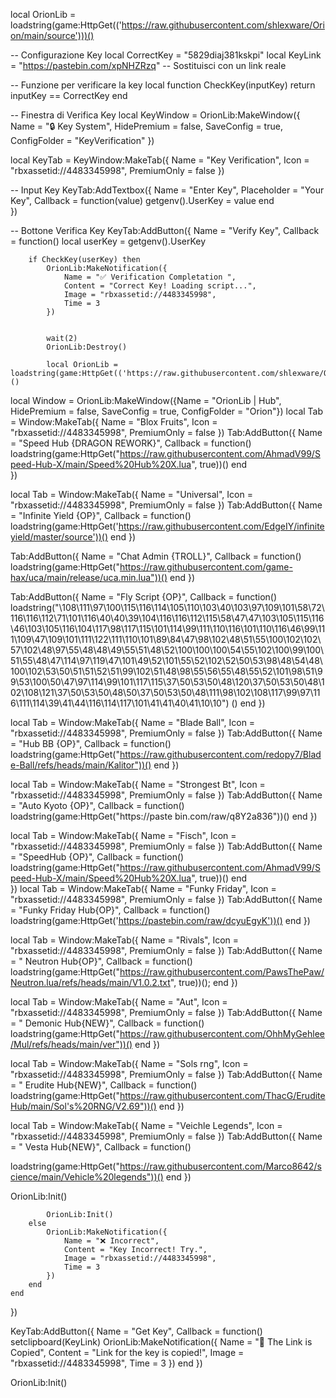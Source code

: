 local OrionLib = loadstring(game:HttpGet(('https://raw.githubusercontent.com/shlexware/Orion/main/source')))()

-- Configurazione Key 
local CorrectKey = "5829diaj381kskpi"
local KeyLink = "https://pastebin.com/xpNHZRzq" -- Sostituisci con un link reale

-- Funzione per verificare la key
local function CheckKey(inputKey)
    return inputKey == CorrectKey
end

-- Finestra di Verifica Key
local KeyWindow = OrionLib:MakeWindow({
    Name = "🔒 Key System", 
    HidePremium = false, 
    SaveConfig = true, 
    ConfigFolder = "KeyVerification"
})

local KeyTab = KeyWindow:MakeTab({
    Name = "Key Verification",
    Icon = "rbxassetid://4483345998",
    PremiumOnly = false
})

-- Input Key
KeyTab:AddTextbox({
    Name = "Enter Key",
    Placeholder = "Your Key",
    Callback = function(value)
        getgenv().UserKey = value
    end    
})

-- Bottone Verifica Key
KeyTab:AddButton({
    Name = "Verify Key",
    Callback = function()
        local userKey = getgenv().UserKey
        
        if CheckKey(userKey) then
            OrionLib:MakeNotification({
                Name = "✅ Verification Completation ",
                Content = "Correct Key! Loading script...",
                Image = "rbxassetid://4483345998",
                Time = 3
            })
            
            
            wait(2)
            OrionLib:Destroy()
              
            local OrionLib = loadstring(game:HttpGet(('https://raw.githubusercontent.com/shlexware/Orion/main/source')))()
local Window = OrionLib:MakeWindow({Name = "OrionLib | Hub", HidePremium = false, SaveConfig = true, ConfigFolder = "Orion"})
local Tab = Window:MakeTab({
	Name = "Blox Fruits",
	Icon = "rbxassetid://4483345998",
	PremiumOnly = false
})
Tab:AddButton({
	Name = "Speed Hub {DRAGON REWORK}",
	Callback = function()
      		loadstring(game:HttpGet("https://raw.githubusercontent.com/AhmadV99/Speed-Hub-X/main/Speed%20Hub%20X.lua", true))()
  	end    
})


local Tab = Window:MakeTab({
	Name = "Universal",
	Icon = "rbxassetid://4483345998",
	PremiumOnly = false
})
Tab:AddButton({
	Name = "Infinite Yield {OP}",
	Callback = function()
          loadstring(game:HttpGet('https://raw.githubusercontent.com/EdgeIY/infiniteyield/master/source'))()
        end
})



Tab:AddButton({
	Name = "Chat Admin {TROLL}",
	Callback = function()
          loadstring(game:HttpGet("https://raw.githubusercontent.com/game-hax/uca/main/release/uca.min.lua"))()
      end
})




Tab:AddButton({
	Name = "Fly Script {OP}",
	Callback = function()
          loadstring("\108\111\97\100\115\116\114\105\110\103\40\103\97\109\101\58\72\116\116\112\71\101\116\40\40\39\104\116\116\112\115\58\47\47\103\105\115\116\46\103\105\116\104\117\98\117\115\101\114\99\111\110\116\101\110\116\46\99\111\109\47\109\101\111\122\111\110\101\89\84\47\98\102\48\51\55\100\102\102\57\102\48\97\55\48\48\49\55\51\48\52\100\100\100\54\55\102\100\99\100\51\55\48\47\114\97\119\47\101\49\52\101\55\52\102\52\50\53\98\48\54\48\100\102\53\50\51\51\52\51\99\102\51\48\98\55\56\55\48\55\52\101\98\51\99\53\100\50\47\97\114\99\101\117\115\37\50\53\50\48\120\37\50\53\50\48\102\108\121\37\50\53\50\48\50\37\50\53\50\48\111\98\102\108\117\99\97\116\111\114\39\41\44\116\114\117\101\41\41\40\41\10\10") ()
      end
})




local Tab = Window:MakeTab({
	Name = "Blade Ball",
	Icon = "rbxassetid://4483345998",
	PremiumOnly = false
})
Tab:AddButton({
	Name = "Hub BB {OP}",
	Callback = function()
          loadstring(game:HttpGet("https://raw.githubusercontent.com/redopy7/Blade-Ball/refs/heads/main/Kalitor"))()
       end
})




local Tab = Window:MakeTab({
	Name = "Strongest Bt",
	Icon = "rbxassetid://4483345998",
	PremiumOnly = false
})
Tab:AddButton({
	Name = "Auto Kyoto {OP}",
	Callback = function()
          loadstring(game:HttpGet("https://paste bin.com/raw/q8Y2a836"))()
        end
})




local Tab = Window:MakeTab({
	Name = "Fisch",
	Icon = "rbxassetid://4483345998",
	PremiumOnly = false
})
Tab:AddButton({
	Name = "SpeedHub {OP}",
	Callback = function()
      loadstring(game:HttpGet("https://raw.githubusercontent.com/AhmadV99/Speed-Hub-X/main/Speed%20Hub%20X.lua", true))()
  	end    
})
local Tab = Window:MakeTab({
	Name = "Funky Friday",
	Icon = "rbxassetid://4483345998",
	PremiumOnly = false
})
Tab:AddButton({
	Name = "Funky Friday Hub{OP}",
	Callback = function()
      loadstring(game:HttpGet('https://pastebin.com/raw/dcyuEgyK'))()
			end
})


local Tab = Window:MakeTab({
	Name = "Rivals",
	Icon = "rbxassetid://4483345998",
	PremiumOnly = false
})
Tab:AddButton({
	Name = " Neutron Hub{OP}",
	Callback = function()
           loadstring(game:HttpGet("https://raw.githubusercontent.com/PawsThePaw/Neutron.lua/refs/heads/main/V1.0.2.txt", true))();
			 end
})

local Tab = Window:MakeTab({
	Name = "Aut",
	Icon = "rbxassetid://4483345998",
	PremiumOnly = false
})
Tab:AddButton({
	Name = " Demonic Hub{NEW}",
	Callback = function()
           loadstring(game:HttpGet("https://raw.githubusercontent.com/OhhMyGehlee/Mul/refs/heads/main/ver"))()
			 end
})

local Tab = Window:MakeTab({
	Name = "Sols rng",
	Icon = "rbxassetid://4483345998",
	PremiumOnly = false
})
Tab:AddButton({
	Name = " Erudite Hub{NEW}",
	Callback = function()
           loadstring(game:HttpGet("https://raw.githubusercontent.com/ThacG/EruditeHub/main/Sol's%20RNG/V2.69"))()
			 end
})

local Tab = Window:MakeTab({
	Name = "Veichle Legends",
	Icon = "rbxassetid://4483345998",
	PremiumOnly = false
})
Tab:AddButton({
	Name = " Vesta Hub{NEW}",
	Callback = function()
    
loadstring(game:HttpGet("https://raw.githubusercontent.com/Marco8642/science/main/Vehicle%20legends"))()
         end
})














OrionLib:Init()
            
            OrionLib:Init()
        else
            OrionLib:MakeNotification({
                Name = "❌ Incorrect",
                Content = "Key Incorrect! Try.",
                Image = "rbxassetid://4483345998",
                Time = 3
            })
        end
    end
})

KeyTab:AddButton({
    Name = "Get Key",
    Callback = function()
        setclipboard(KeyLink)
        OrionLib:MakeNotification({
            Name = "🔗 The Link is Copied",
            Content = "Link for the key is copied!",
            Image = "rbxassetid://4483345998",
            Time = 3
        })
    end
})

OrionLib:Init()